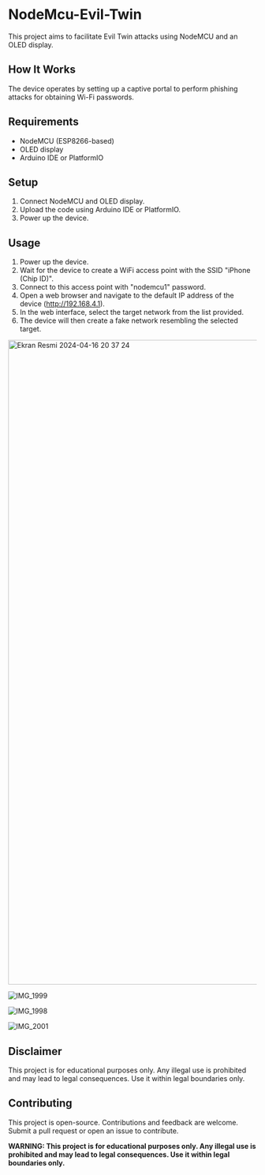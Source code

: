 # NodeMcu-Evil-Twin
This project aims to facilitate Evil Twin attacks using NodeMCU and an OLED display.

## How It Works

The device operates by setting up a captive portal to perform phishing attacks for obtaining Wi-Fi passwords.

## Requirements

- NodeMCU (ESP8266-based)
- OLED display
- Arduino IDE or PlatformIO

## Setup

1. Connect NodeMCU and OLED display.
2. Upload the code using Arduino IDE or PlatformIO.
3. Power up the device.

## Usage

1. Power up the device.
2. Wait for the device to create a WiFi access point with the SSID "iPhone (Chip ID)".
3. Connect to this access point with "nodemcu1" password.
4. Open a web browser and navigate to the default IP address of the device (http://192.168.4.1).
5. In the web interface, select the target network from the list provided.
6. The device will then create a fake network resembling the selected target.

<img width="1307" alt="Ekran Resmi 2024-04-16 20 37 24" src="https://github.com/batuhanturker/NodeMcu-Evil-Twin/assets/57283569/a71f7721-7c70-49ed-b112-f07990a19dff">


![IMG_1999](https://github.com/batuhanturker/NodeMcu-Evil-Twin/assets/57283569/357f10e8-8e66-47db-b2df-c3499d681a21)


![IMG_1998](https://github.com/batuhanturker/NodeMcu-Evil-Twin/assets/57283569/c334d9c7-0bd2-422d-9a2c-1b19c1ecbb0b)


![IMG_2001](https://github.com/batuhanturker/NodeMcu-Evil-Twin/assets/57283569/616d37c2-ff1f-4f58-90b1-28e8be18bfb7)

## Disclaimer

This project is for educational purposes only. Any illegal use is prohibited and may lead to legal consequences. Use it within legal boundaries only.

## Contributing

This project is open-source. Contributions and feedback are welcome. Submit a pull request or open an issue to contribute.

**WARNING: This project is for educational purposes only. Any illegal use is prohibited and may lead to legal consequences. Use it within legal boundaries only.**


